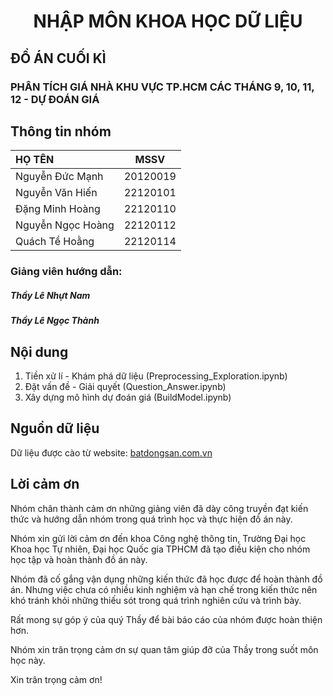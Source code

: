 # <center>NHẬP MÔN KHOA HỌC DỮ LIỆU</center>

## ĐỒ ÁN CUỐI KÌ
### PHÂN TÍCH GIÁ NHÀ KHU VỰC TP.HCM CÁC THÁNG 9, 10, 11, 12 - DỰ ĐOÁN GIÁ

## Thông tin nhóm

<center>

| HỌ TÊN                | MSSV      |
|:------------------    |:--------: |
| Nguyễn Đức Mạnh    | 20120019  |
| Nguyễn Văn Hiến    | 22120101  |
| Đặng Minh Hoàng       | 22120110  |
| Nguyễn Ngọc Hoàng     | 22120112  |
| Quách Tề Hoằng     | 22120114  |

</center>


### Giảng viên hướng dẫn: 
##### **Thầy Lê Nhựt Nam**
##### **Thầy Lê Ngọc Thành**

## Nội dung
1. Tiền xử lí - Khám phá dữ liệu (Preprocessing_Exploration.ipynb)
2. Đặt vấn đề - Giải quyết (Question_Answer.ipynb)
3. Xây dựng mô hình dự đoán giá (BuildModel.ipynb)

## Nguồn dữ liệu
Dữ liệu được cào từ website: [batdongsan.com.vn](https://batdongsan.com.vn)

## Lời cảm ơn
Nhóm chân thành cảm ơn những giảng viên đã dày công truyền đạt kiến thức và hướng dẫn nhóm trong quá trình học và thực hiện đồ án này.

Nhóm xin gửi lời cảm ơn đến khoa Công nghệ thông tin, Trường Đại học Khoa học Tự nhiên, Đại học Quốc gia TPHCM đã tạo điều kiện cho nhóm học tập và hoàn thành đồ án này.
    
Nhóm đã cố gắng vận dụng những kiến thức đã học được để hoàn thành đồ án. Nhưng việc chưa có nhiều kinh nghiệm và hạn chế trong kiến thức nên khó tránh khỏi những thiếu sót trong quá trình nghiên cứu và trình bày. 
    
Rất mong sự góp ý của quý Thầy để bài báo cáo của nhóm được hoàn thiện hơn. 
    
Nhóm xin trân trọng cảm ơn sự quan tâm giúp đỡ của Thầy trong suốt môn học này.
    
Xin trân trọng cảm ơn!
